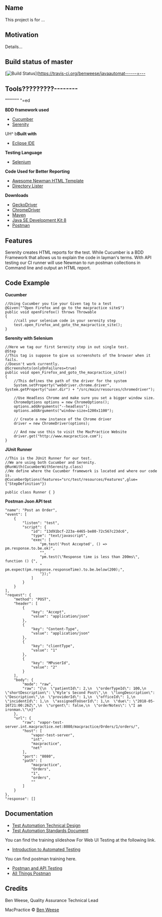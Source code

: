 ## Name
This project is for ...

## Motivation
Details...

## Build status of master

[![Build Status](https://travis-ci.org/benweese/javaautomation.svg?branch=master)](https://travis-ci.org/benweese/javaautomat------=---

## Tools?????????--------
"""""""
"=ed

<b>BDD framework used</b>
- [Cucumber](https://cucumber.io/)
- [Serenity](http://www.thucydides.info/)

UH^       b<b>Built with</b>
- [Eclipse IDE](https://www.eclipse.org/downloads/)

<b>Testing Language</b>
- [Selenium](https://www.seleniumhq.org/)

<b>Code Used for Better Reporting</b>
- [Awesome Newman HTML Template](https://github.com/MarcosEllys/awesome-newman-html-template)
- [Directory Lister](https://www.directorylister.com/)

<b>Downloads</b>
- [GeckoDriver](https://github.com/mozilla/geckodriver/releases)
- [ChromeDriver](https://sites.google.com/a/chromium.org/chromedriver/downloads)
- [Maven](https://maven.apache.org/)
- [Java SE Development Kit 8](http://www.oracle.com/technetwork/java/javase/downloads/jdk8-downloads-2133151.html)
- [Postman](https://www.getpostman.com/apps)

## Features
Serenity creates HTML reports for the test. While Cucumber is a BDD Framework that allows us to explain the code in layman's terms.
With API testing our CI runner will use Newman to run postman collections in Command line and output an HTML report.

## Code Example
<b>Cucumber</b>

    //Using Cucumber you tie your Given tag to a test
	@Given("^Open Firefox and go to the macpractice site$")
	public void openFirefox() throws Throwable
	{
	    //call your selenium code in your serenity step
		test.open_Firefox_and_goto_the_macpractice_site();
	}

<b>Serenity with Selenium</b>

    //Here we tag our first Serenity step in out single test.
	@Step
	//This tag is suppose to give us screenshots of the browser when it fails.
	//Doesn't work currently.
	@Screenshots(onlyOnFailures=true)
	public void open_Firefox_and_goto_the_macpractice_site()
	{
		//This defines the path of the driver for the system
		System.setProperty("webdriver.chrome.driver", System.getProperty("user.dir") + "/src/main/resources/chromedriver");

		//Use Headless Chrome and make sure you set a bigger window size.
		ChromeOptions options = new ChromeOptions();
		options.addArguments("--headless");
		options.addArguments("window-size=1200x1100");

		// Create a new instance of the Chrome driver
		driver = new ChromeDriver(options);

		// And now use this to visit the MacPractice Website
		driver.get("http://www.macpractice.com");
 	}

<b>JUnit Runner</b>

    //This is the JUnit Runner for our test.
    //We are using both Cucumber and Serenity.
	@RunWith(CucumberWithSerenity.class)
	//We define where the Cucumber framework is located and where our code is.
	@CucumberOptions(features="src/test/resources/Features",glue={"StepDefinition"})

	public class Runner { }

<b>Postman Json API test</b>

	"name": "Post an Order",
	"event": [
		{
			"listen": "test",
			"script": {
				"id": "13d91bcf-223a-4465-be80-72c567c23dc6",
				"type": "text/javascript",
				"exec": [
					"pm.test('Post Accepted', () => pm.response.to.be.ok)",
					"",
					"pm.test(\"Response time is less than 200ms\", function () {",
					"    pm.expect(pm.response.responseTime).to.be.below(200);",
					"});"
				]
			}
		}
	],
	"request": {
		"method": "POST",
		"header": [
			{
				"key": "Accept",
				"value": "application/json"
			},
			{
				"key": "Content-Type",
				"value": "application/json"
			},
			{
				"key": "clientType",
				"value": "1"
			},
			{
				"key": "MPuserId",
				"value": "2"
			}
		],
		"body": {
			"mode": "raw",
			"raw": "{\n  \"patientId\": 2,\n  \"orderTypeId\": 100,\n  \"shortDescription\": \"Kyle's Second Post\",\n  \"longDescription\": \"Description\",\n  \"providerId\": 1,\n  \"officeId\": 1,\n  \"incidentId\": 1,\n  \"assignedToUserId\": 1,\n  \"due\": \"2018-05-16T21:00:26Z\",\n  \"urgent\": false,\n  \"orderNotes\": \"I am ironman.\"\n}"
		},
		"url": {
			"raw": "vapor-test-server.int.macpractice.net:8080/macpractice/Orders/1/orders/",
			"host": [
				"vapor-test-server",
				"int",
				"macpractice",
				"net"
			],
			"port": "8080",
			"path": [
				"macpractice",
				"Orders",
				"1",
				"orders",
				""
			]
		}
	},
	"response": []


## Documentation

- [Test Automation Technical Design](https://docs.google.com/document/d/1_sPdrNUwC5k4Z1dM7kbITtKccRtM8xdmMuQpx8HZN8Y/edit?usp=sharing)
- [Test Automation Standards Document](https://docs.google.com/document/d/1oOjeA3cAQLR25MRSFTBeE0OTpR8Y9mjn-95lqXBpGBw/edit?usp=sharing)

You can find the training slideshow For Web UI Testing at the following link.
- [Introduction to  Automated Testing](https://docs.google.com/presentation/d/124yOZHM-x9hMMbgnTp3SrwA3pZHLWyh85ul5j5GoCdA/edit?usp=sharing)

You can find postman training here.
- [Postman and API Testing](https://docs.google.com/presentation/d/1HKYbwOy80-_ZbJ7DINtgKaJ-nxdsMRn3RPYnB0S2Wao/edit?usp=sharing)
- [All Things Postman](https://github.com/DannyDainton/All-Things-Postman/)

## Credits
Ben Weese, Quality Assurance Technical Lead

MacPractice © [Ben Weese](https://gitlab.macpractice.net/bweese/)
